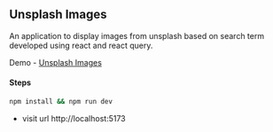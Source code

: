 ## Unsplash Images

An application to display images from unsplash based on search term developed using react and react query.

Demo - [Unsplash Images](https://ashlynz-unsplash-images.netlify.app)

#### Steps

```sh
npm install && npm run dev
```

- visit url http://localhost:5173
